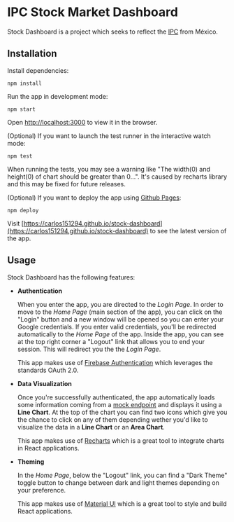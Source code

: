 # IPC Stock Market Dashboard

Stock Dashboard is a project which seeks to reflect the [IPC](https://www.eleconomista.es/diccionario-de-economia/indice-de-precios-y-cotizaciones-ipc) from México.

## Installation

Install dependencies:

    npm install

Run the app in development mode:
    
    npm start
    
Open [http://localhost:3000](http://localhost:3000) to view it in the browser.


(Optional) If you want to launch the test runner in the interactive watch mode:

    npm test

When running the tests, you may see a warning like "The width(0) and height(0) of chart should be greater than 0...". It's caused by recharts library and this may be fixed for future releases. 

(Optional) If you want to deploy the app using [Github Pages](https://pages.github.com/):

    npm deploy
    
Visit [https://carlos151294.github.io/stock-dashboard](https://carlos151294.github.io/stock-dashboard) to see the latest version of the app.
    
## Usage

Stock Dashboard has the following features:

* **Authentication**

    When you enter the app, you are directed to the *Login Page*. In order to move to the *Home Page* (main section of the app), you can click on the "Login" button and a new window will be opened so you can enter your Google credentials. If you enter valid credentials, you'll be redirected automatically to the *Home Page* of the app.
    Inside the app, you can see at the top right corner a "Logout" link that allows you to end your session. This will redirect you the the *Login Page*.

    This app makes use of [Firebase Authentication](https://firebase.google.com/docs/auth) which leverages the standards OAuth 2.0.

* **Data Visualization**

    Once you're successfully authenticated, the app automatically loads some information coming from a [mock endpoint](https://run.mocky.io/v3/cc4c350b-1f11-42a0-a1aa-f8593eafeb1e) and displays it using a **Line Chart**. At the top of the chart you can find two icons which give you the chance to click on any of them depending wether you'd like to visualize the data in a **Line Chart** or an **Area Chart**.

    This app makes use of [Recharts](https://recharts.org/) which is a great tool to integrate charts in React applications.

* **Theming**

    In the *Home Page*, below the "Logout" link, you can find a "Dark Theme" toggle button to change between dark and light themes depending on your preference.
        
    This app makes use of [Material UI](https://material-ui.com/) which is a great tool to style and build React applications.
